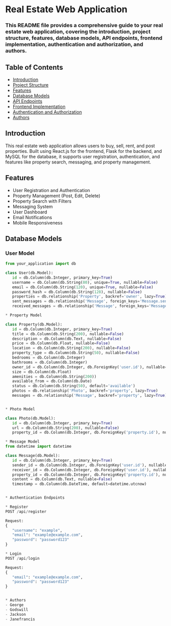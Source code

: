 # Real Estate Web Application 


### This README file provides a comprehensive guide to your real estate web application, covering the introduction, project structure, features, database models, API endpoints, frontend implementation, authentication and authorization, and authors.

## Table of Contents
- [Introduction](#introduction)
- [Project Structure](#project-structure)
- [Features](#features)
- [Database Models](#database-models)
- [API Endpoints](#api-endpoints)
- [Frontend Implementation](#frontend-implementation)
- [Authentication and Authorization](#authentication-and-authorization)
- [Authors](#authors)

## Introduction
This real estate web application allows users to buy, sell, rent, and post properties. Built using React.js for the frontend, Flask for the backend, and MySQL for the database, it supports user registration, authentication, and features like property search, messaging, and property management.

## Features
- User Registration and Authentication
- Property Management (Post, Edit, Delete)
- Property Search with Filters
- Messaging System
- User Dashboard
- Email Notifications
- Mobile Responsiveness

## Database Models
### User Model
 ```python
from your_application import db

class User(db.Model):
    id = db.Column(db.Integer, primary_key=True)
    username = db.Column(db.String(80), unique=True, nullable=False)
    email = db.Column(db.String(120), unique=True, nullable=False)
    password_hash = db.Column(db.String(128), nullable=False)
    properties = db.relationship('Property', backref='owner', lazy=True)
    sent_messages = db.relationship('Message', foreign_keys='Message.sender_id', backref='sender', lazy=True)
    received_messages = db.relationship('Message', foreign_keys='Message.receiver_id', backref='receiver', lazy=True)

* Property Model

class Property(db.Model):
    id = db.Column(db.Integer, primary_key=True)
    title = db.Column(db.String(200), nullable=False)
    description = db.Column(db.Text, nullable=False)
    price = db.Column(db.Float, nullable=False)
    location = db.Column(db.String(200), nullable=False)
    property_type = db.Column(db.String(50), nullable=False)
    bedrooms = db.Column(db.Integer)
    bathrooms = db.Column(db.Integer)
    owner_id = db.Column(db.Integer, db.ForeignKey('user.id'), nullable=False)
    size = db.Column(db.Float)
    amenities = db.Column(db.String(200))
    available_from = db.Column(db.Date)
    status = db.Column(db.String(50), default='available')
    photos = db.relationship('Photo', backref='property', lazy=True)
    messages = db.relationship('Message', backref='property', lazy=True)


* Photo Model

class Photo(db.Model):
    id = db.Column(db.Integer, primary_key=True)
    url = db.Column(db.String(200), nullable=False)
    property_id = db.Column(db.Integer, db.ForeignKey('property.id'), nullable=False)

* Message Model
from datetime import datetime

class Message(db.Model):
    id = db.Column(db.Integer, primary_key=True)
    sender_id = db.Column(db.Integer, db.ForeignKey('user.id'), nullable=False)
    receiver_id = db.Column(db.Integer, db.ForeignKey('user.id'), nullable=False)
    property_id = db.Column(db.Integer, db.ForeignKey('property.id'), nullable=False)
    content = db.Column(db.Text, nullable=False)
    timestamp = db.Column(db.DateTime, default=datetime.utcnow)


* Authentication Endpoints

* Register
POST /api/register

Request:
{
    "username": "example",
    "email": "example@example.com",
    "password": "password123"
}

* Login
POST /api/login

Request:
{
    "email": "example@example.com",
    "password": "password123"
}


* Authors
- George
- Godswill
- Jackson
- Janefrancis
